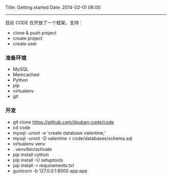 Title: Getting started
Date: 2014-02-01 08:00

---
目前 CODE 仅开放了一个框架，支持：

* clone & push project
* create project
* create user

### 准备环境

* MySQL
* Memcached
* Python
* pip
* virtualenv
* git

### 开发

* git clone https://github.com/douban-code/code
* cd code
* mysql -uroot -e 'create database valentine;'
* mysql -uroot -D valentine < code/databases/schema.sql
* virtualenv venv
* . venv/bin/activate
* pip install cython
* pip install -U setuptools
* pip install -r requirements.txt
* gunicorn -b 127.0.0.1:8000 app:app
